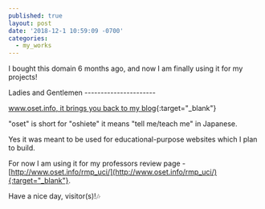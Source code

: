 ```yaml
---
published: true
layout: post
date: '2018-12-1 10:59:09 -0700'
categories:
  - my_works
---
```

I bought this domain 6 months ago, and now I am finally using it for my projects!

Ladies and Gentlemen ----------------------

[www.oset.info, it brings you back to my blog](http://www.oset.info/){:target="_blank"}

"oset" is short for "oshiete" it means "tell me/teach me" in Japanese.

Yes it was meant to be used for educational-purpose websites which I plan to build.

For now I am using it for my professors review page - [http://www.oset.info/rmp_uci/](http://www.oset.info/rmp_uci/){:target="_blank"}.

Have a nice day, visitor(s)!:notes:
